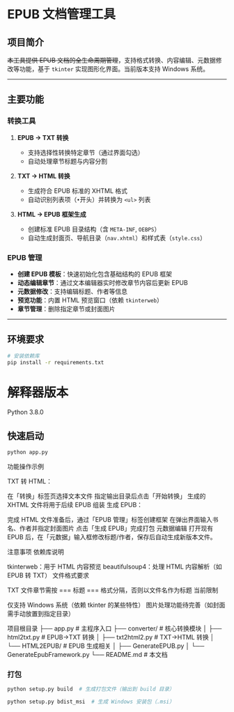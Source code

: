 # EPUB 文档管理工具

## 项目简介
~~本工具提供 EPUB 文档的全生命周期管理~~，支持格式转换、内容编辑、元数据修改等功能，基于 `tkinter` 实现图形化界面。当前版本支持 Windows 系统。

---

## 主要功能

### 转换工具
1. **EPUB → TXT 转换**  
   - 支持选择性转换特定章节（通过界面勾选）
   - 自动处理章节标题与内容分割

2. **TXT → HTML 转换**  
   - 生成符合 EPUB 标准的 XHTML 格式
   - 自动识别列表项（`•`开头）并转换为 `<ul>` 列表

3. **HTML → EPUB 框架生成**  
   - 创建标准 EPUB 目录结构（含 `META-INF`, `OEBPS`）
   - 自动生成封面页、导航目录（`nav.xhtml`）和样式表（`style.css`）

### EPUB 管理
- **创建 EPUB 模板**：快速初始化包含基础结构的 EPUB 框架
- **动态编辑章节**：通过文本编辑器实时修改章节内容后更新 EPUB
- **元数据修改**：支持编辑标题、作者等信息
- **预览功能**：内置 HTML 预览窗口（依赖 `tkinterweb`）
- **章节管理**：删除指定章节或封面图片

---

## 环境要求
```bash
# 安装依赖库
pip install -r requirements.txt
```

# 解释器版本
Python 3.8.0




## 快速启动
```bash
python app.py
```
功能操作示例

TXT 转 HTML：

在「转换」标签页选择文本文件
指定输出目录后点击「开始转换」
生成的 XHTML 文件将用于后续 EPUB 组装
生成 EPUB：

完成 HTML 文件准备后，通过「EPUB 管理」标签创建框架
在弹出界面输入书名、作者并指定封面图片
点击「生成 EPUB」完成打包
元数据编辑
打开现有 EPUB 后，在「元数据」输入框修改标题/作者，保存后自动生成新版本文件。

注意事项
依赖库说明

tkinterweb：用于 HTML 内容预览
beautifulsoup4：处理 HTML 内容解析（如 EPUB 转 TXT）
文件格式要求

TXT 文件章节需按 === 标题 === 格式分隔，否则以文件名作为标题
当前限制

仅支持 Windows 系统（依赖 tkinter 的某些特性）
图片处理功能待完善（如封面需手动放置到指定目录）


项目根目录
├── app.py               # 主程序入口
├── converter/           # 核心转换模块
│   ├── html2txt.py      # EPUB→TXT 转换
│   ├── txt2html2.py     # TXT→HTML 转换
│   └── HTML2EPUB/       # EPUB 生成相关
│       ├── GenerateEPUB.py
│       └── GenerateEpubFramework.py
└── README.md            # 本文档

### 打包
```bash
python setup.py build  # 生成打包文件（输出到 build 目录）

python setup.py bdist_msi  # 生成 Windows 安装包（.msi）
```
